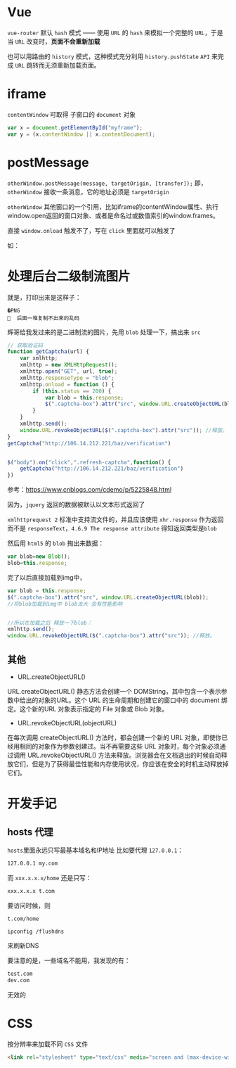 # Vue

`vue-router` 默认 `hash` 模式 —— 使用 `URL` 的 `hash` 来模拟一个完整的 `URL`，于是当 `URL` 改变时，**页面不会重新加载**

也可以用路由的 `history` 模式，这种模式充分利用 `history.pushState` `API` 来完成 `URL` 跳转而无须重新加载页面。

# iframe 
`contentWindow` 可取得 子窗口的 `document` 对象

```javascript
var x = document.getElementById("myframe");
var y = (x.contentWindow || x.contentDocument);
```

# postMessage
`otherWindow.postMessage(message, targetOrigin, [transfer]);`
即， `otherWindow` 接收一条消息，它的地址必须是 `targetOrigin` 

`otherWindow` 其他窗口的一个引用，比如iframe的contentWindow属性、执行window.open返回的窗口对象、或者是命名过或数值索引的window.frames。

直接 `window.onload` 触发不了，写在 `click` 里面就可以触发了

如：


# 处理后台二级制流图片
就是，打印出来是这样子：
```
�PNG
  后面一堆复制不出来的乱码
```


辉哥给我发过来的是二进制流的图片，先用 `blob` 处理一下，搞出来 `src`

```js
// 获取验证码
function getCaptcha(url) {
    var xmlhttp;
    xmlhttp = new XMLHttpRequest();
    xmlhttp.open("GET", url, true);
    xmlhttp.responseType = "blob";
    xmlhttp.onload = function () {
        if (this.status == 200) {
            var blob = this.response;
            $(".captcha-box").attr("src", window.URL.createObjectURL(blob));
        }
    }
    xmlhttp.send();
    window.URL.revokeObjectURL($(".captcha-box").attr("src")); //释放。
}
getCaptcha("http://106.14.212.221/baz/verification")


$("body").on("click",".refresh-captcha",function() {
    getCaptcha("http://106.14.212.221/baz/verification")
})
```
参考：https://www.cnblogs.com/cdemo/p/5225848.html


因为，`jquery` 返回的数据被默认以文本形式返回了

 `xmlhttprequest 2` 标准中支持流文件的，并且应该使用 `xhr.response` 作为返回 而不是 `responseText`，`4.6.9 The response attribute` 得知返回类型是`blob`
 
 然后用 `html5` 的 `blob` 掏出来数据：
 ```js
 var blob=new Blob(); 
blob=this.response;
 ```
 
 完了以后直接加载到img中，
 ```js
var blob = this.response;
$(".captcha-box").attr("src", window.URL.createObjectURL(blob));
 //将blob加载到img中 blob太大 会有性能影响 
 
 
 //所以在加载之后 释放一下blob：
 xmlhttp.send();
window.URL.revokeObjectURL($(".captcha-box").attr("src")); //释放。
 ```
 
 
 ## 其他
-  URL.createObjectURL()
 
 URL.createObjectURL() 静态方法会创建一个 DOMString，其中包含一个表示参数中给出的对象的URL。这个 URL 的生命周期和创建它的窗口中的 document 绑定。这个新的URL 对象表示指定的 File 对象或 Blob 对象。

-  URL.revokeObjectURL(objectURL)

在每次调用 createObjectURL() 方法时，都会创建一个新的 URL 对象，即使你已经用相同的对象作为参数创建过。当不再需要这些 URL 对象时，每个对象必须通过调用 URL.revokeObjectURL() 方法来释放。浏览器会在文档退出的时候自动释放它们，但是为了获得最佳性能和内存使用状况，你应该在安全的时机主动释放掉它们。




# 开发手记
## hosts 代理
`hosts`里面永远只写最基本域名和IP地址
比如要代理 `127.0.0.1`：
```bash
127.0.0.1 my.com
```


而 `xxx.x.x.x/home` 还是只写：
```bash
xxx.x.x.x t.com
```
要访问时候，则
```bash
t.com/home
```

```bash
ipconfig /flushdns
```
来刷新DNS



要注意的是，一些域名不能用，我发现的有：
```bash
test.com
dev.com
```
无效的



# CSS
按分辨率来加载不同 `CSS` 文件
```html
<link rel="stylesheet" type="text/css" media="screen and (max-device-width: 400px)" href="tinyScreen.css" />
```
